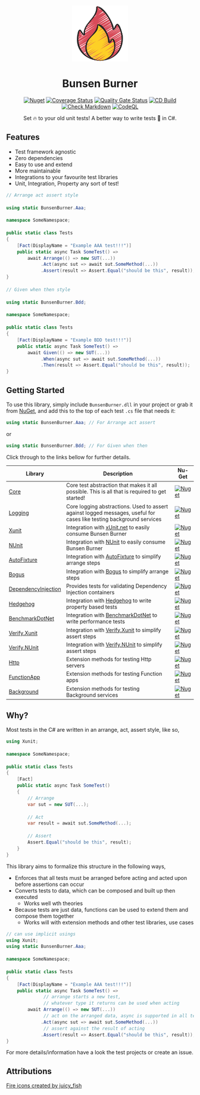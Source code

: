 ﻿<!-- markdownlint-disable MD033 MD041 -->
<div align="center">

<img src="fire-icon.png" alt="Bunsen Burner" width="150px"/>

# Bunsen Burner

[![Nuget](https://img.shields.io/nuget/v/BunsenBurner)](https://www.nuget.org/packages/BunsenBurner/)
[![Coverage Status](https://coveralls.io/repos/github/bmazzarol/Bunsen-Burner/badge.svg?branch=main)](https://coveralls.io/github/bmazzarol/Bunsen-Burner?branch=main)
[![Quality Gate Status](https://sonarcloud.io/api/project_badges/measure?project=bmazzarol_Bunsen-Burner&metric=alert_status)](https://sonarcloud.io/summary/new_code?id=bmazzarol_Bunsen-Burner)
[![CD Build](https://github.com/bmazzarol/Bunsen-Burner/actions/workflows/cd-build.yml/badge.svg)](https://github.com/bmazzarol/Bunsen-Burner/actions/workflows/cd-build.yml)
[![Check Markdown](https://github.com/bmazzarol/Bunsen-Burner/actions/workflows/check-markdown.yml/badge.svg)](https://github.com/bmazzarol/Bunsen-Burner/actions/workflows/check-markdown.yml)
[![CodeQL](https://github.com/bmazzarol/Bunsen-Burner/actions/workflows/codeql.yml/badge.svg)](https://github.com/bmazzarol/Bunsen-Burner/actions/workflows/codeql.yml)

Set :fire: to your old unit tests!
A better way to write tests :test_tube: in C#.

</div>

## Features

* Test framework agnostic
* Zero dependencies
* Easy to use and extend
* More maintainable
* Integrations to your favourite test libraries
* Unit, Integration, Property any sort of test!

```c#
// Arrange act assert style

using static BunsenBurner.Aaa;

namespace SomeNamespace;

public static class Tests
{
    [Fact(DisplayName = "Example AAA test!!!")]
    public static async Task SomeTest() =>
        await Arrange(() => new SUT(...))
             .Act(async sut => await sut.SomeMethod(...))
             .Assert(result => Assert.Equal("should be this", result));
}

// Given when then style

using static BunsenBurner.Bdd;

namespace SomeNamespace;

public static class Tests
{
    [Fact(DisplayName = "Example BDD test!!!")]
    public static async Task SomeTest() =>
        await Given(() => new SUT(...))
             .When(async sut => await sut.SomeMethod(...))
             .Then(result => Assert.Equal("should be this", result));
}
```

## Getting Started

To use this library, simply include `BunsenBurner.dll` in your project or grab
it from [NuGet](https://www.nuget.org/packages/BunsenBurner/), and add this to
the top of each test `.cs` file
that needs it:

```C#
using static BunsenBurner.Aaa; // For Arrange act assert
```

or

```C#
using static BunsenBurner.Bdd; // For Given when then
```

Click through to the links bellow for further details.
<!-- markdownlint-disable MD013 -->

| Library                                                             | Description                                                                                                          | Nu-Get                                                                                                                                        |
|---------------------------------------------------------------------|----------------------------------------------------------------------------------------------------------------------|-----------------------------------------------------------------------------------------------------------------------------------------------|
| [Core](./BunsenBurner/README.md)                                    | Core test abstraction that makes it all possible. This is all that is required to get started!                       | [![Nuget](https://img.shields.io/nuget/v/BunsenBurner)](https://www.nuget.org/packages/BunsenBurner/)                                         |
| [Logging](./BunsenBurner.Logging/README.md)                         | Core logging abstractions. Used to assert against logged messages, useful for cases like testing background services | [![Nuget](https://img.shields.io/nuget/v/BunsenBurner.Logging)](https://www.nuget.org/packages/BunsenBurner.Logging/)                         |
| [Xunit](./BunsenBurner.Xunit/README.md)                             | Integration with [xUnit.net](https://github.com/xunit/xunit) to easily consume Bunsen Burner                         | [![Nuget](https://img.shields.io/nuget/v/BunsenBurner.Xunit)](https://www.nuget.org/packages/BunsenBurner.Xunit/)                             |
| [NUnit](./BunsenBurner.NUnit/README.md)                             | Integration with [NUnit](https://github.com/nunit/nunit) to easily consume Bunsen Burner                             | [![Nuget](https://img.shields.io/nuget/v/BunsenBurner.NUnit)](https://www.nuget.org/packages/BunsenBurner.NUnit/)                             |
| [AutoFixture](./BunsenBurner.AutoFixture/README.md)                 | Integration with [AutoFixture](https://github.com/AutoFixture) to simplify arrange steps                             | [![Nuget](https://img.shields.io/nuget/v/BunsenBurner.AutoFixture)](https://www.nuget.org/packages/BunsenBurner.AutoFixture/)                 |
| [Bogus](./BunsenBurner.Bogus/README.md)                             | Integration with [Bogus](https://github.com/bchavez/Bogus) to simplify arrange steps                                 | [![Nuget](https://img.shields.io/nuget/v/BunsenBurner.Bogus)](https://www.nuget.org/packages/BunsenBurner.Bogus/)                             |
| [DependencyInjection](./BunsenBurner.DependencyInjection/README.md) | Provides tests for validating Dependency Injection containers                                                        | [![Nuget](https://img.shields.io/nuget/v/BunsenBurner.DependencyInjection)](https://www.nuget.org/packages/BunsenBurner.DependencyInjection/) |
| [Hedgehog](./BunsenBurner.Hedgehog/README.md)                       | Integration with [Hedgehog](https://github.com/hedgehogqa/fsharp-hedgehog) to write property based tests             | [![Nuget](https://img.shields.io/nuget/v/BunsenBurner.Hedgehog)](https://www.nuget.org/packages/BunsenBurner.Hedgehog/)                       |
| [BenchmarkDotNet](./BunsenBurner.BenchmarkDotNet/README.md)         | Integration with [BenchmarkDotNet](https://github.com/dotnet/BenchmarkDotNet) to write performance tests             | [![Nuget](https://img.shields.io/nuget/v/BunsenBurner.BenchmarkDotNet)](https://www.nuget.org/packages/BunsenBurner.BenchmarkDotNet/)         |
| [Verify.Xunit](./BunsenBurner.Verify.Xunit/README.md)               | Integration with [Verify.Xunit](https://github.com/VerifyTests/Verify) to simplify assert steps                      | [![Nuget](https://img.shields.io/nuget/v/BunsenBurner.Verify.Xunit)](https://www.nuget.org/packages/BunsenBurner.Verify.Xunit/)               |
| [Verify.NUnit](./BunsenBurner.Verify.NUnit/README.md)               | Integration with [Verify.NUnit](https://github.com/VerifyTests/Verify) to simplify assert steps                      | [![Nuget](https://img.shields.io/nuget/v/BunsenBurner.Verify.NUnit)](https://www.nuget.org/packages/BunsenBurner.Verify.NUnit/)               |
| [Http](./BunsenBurner.Http/README.md)                               | Extension methods for testing Http servers                                                                           | [![Nuget](https://img.shields.io/nuget/v/BunsenBurner.Http)](https://www.nuget.org/packages/BunsenBurner.Http/)                               |
| [FunctionApp](./BunsenBurner.FunctionApp/README.md)                 | Extension methods for testing Function apps                                                                          | [![Nuget](https://img.shields.io/nuget/v/BunsenBurner.FunctionApp)](https://www.nuget.org/packages/BunsenBurner.FunctionApp/)                 |
| [Background](./BunsenBurner.Background/README.md)                   | Extension methods for testing Background services                                                                    | [![Nuget](https://img.shields.io/nuget/v/BunsenBurner.Background)](https://www.nuget.org/packages/BunsenBurner.Background/)                   |

<!-- markdownlint-enable MD013 -->

## Why?

Most tests in the C# are written in an arrange, act, assert style, like so,

```c#
using Xunit;

namespace SomeNamespace;

public static class Tests
{
    [Fact]
    public static async Task SomeTest()
    {
        // Arrange
        var sut = new SUT(...);
        
        // Act
        var result = await sut.SomeMethod(...);
        
        // Assert
        Assert.Equal("should be this", result);
    }
}
```

This library aims to formalize this structure in the following ways,

* Enforces that all tests must be arranged before acting and acted upon before
  assertions can occur
* Converts tests to data, which can be composed and built up then executed
  * Works well wth theories
* Because tests are just data, functions can be used to extend them and compose
  them together
  * Works will with extension methods and other test libraries, use cases

```c#
// can use implicit usings
using Xunit;
using static BunsenBurner.Aaa;

namespace SomeNamespace;

public static class Tests
{
    [Fact(DisplayName = "Example AAA test!!!")]
    public static async Task SomeTest() =>
              // arrange starts a new test, 
              // whatever type it returns can be used when acting 
        await Arrange(() => new SUT(...))
              // act on the arranged data, async is supported in all test steps
             .Act(async sut => await sut.SomeMethod(...))
              // assert against the result of acting
             .Assert(result => Assert.Equal("should be this", result));
}
```

For more details/information have a look the test projects or create an issue.

## Attributions

[Fire icons created by juicy_fish](https://www.flaticon.com/free-icons/fire)
